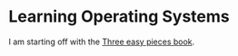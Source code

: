 # Learning Operating Systems

I am starting off with the [Three easy pieces book](https://www.amazon.in/Operating-Systems-Three-Easy-Pieces/dp/198508659X).